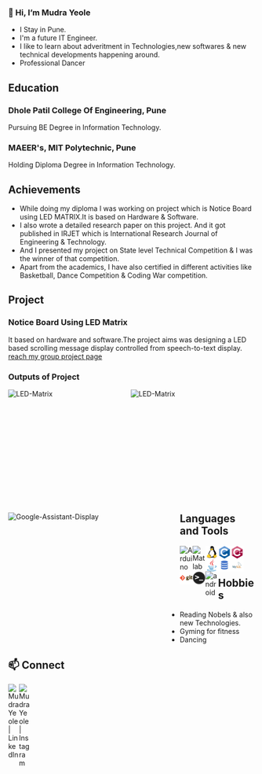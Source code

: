 ### 👋 Hi, I’m Mudra Yeole
- I Stay in Pune.
- I'm a future IT Engineer.
- I like to learn about adveritment in Technologies,new softwares & new technical developments happening around.
- Professional Dancer


## Education
### Dhole Patil College Of Engineering, Pune
Pursuing BE Degree in Information Technology.

### MAEER's, MIT Polytechnic, Pune
Holding Diploma Degree in Information Technology.


## Achievements
- While doing my diploma I was working on project which is Notice Board using LED MATRIX.It is based on Hardware & Software.
- I also wrote a detailed research paper on this project. And it got published in IRJET which is International Research Journal of Engineering & Technology.
- And I presented my project on State level Technical Competition & I was the winner of that competition.
- Apart from the academics, I have also certified in different activities like Basketball, Dance Competition & Coding War competition.

## Project
### Notice Board Using LED Matrix
It based on hardware and software.The project aims was designing a LED based scrolling message display controlled from speech-to-text display.
[reach my group project page](https://www.electronicwings.com/users/mudrayeole24/profile#user-projects)
### Outputs of Project

<img align="left" alt="LED-Matrix" width="250px" height="250px" src="https://www.electronicwings.com/ProjectSection/Projects/4763/speech-to-text-notice-board-using-led-matix/icon/IMG-20200520-WA0008.jpg" />
<img align="left" alt="LED-Matrix" width="250px" height="250px" src="https://www.electronicwings.com/ProjectSection/Projects/4763/speech-to-text-notice-board-using-led-matix/detailed-description/Screenshot_2020-05-23-23-20-02-919_commiuivideoplayer.jpg" />
<img align="left" alt="Google-Assistant-Display" width="350px" height="250px" src="https://www.electronicwings.com/ProjectSection/Projects/4763/speech-to-text-notice-board-using-led-matix/detailed-description/VIT_compressed.jpg" /><br><br><br><br><br><br><br><br><br><br><br><br><br>


## Languages and Tools
[<img align="left" alt="Arduino" width="26px" src="https://cdn.worldvectorlogo.com/logos/arduino-1.svg" />][Arduino]
[<img align="left" alt="Matlab" width="26px" src="https://upload.wikimedia.org/wikipedia/commons/2/21/Matlab_Logo.png" />][Matlab]
[<img align="left" alt="Linux" width="26px" src="https://raw.githubusercontent.com/devicons/devicon/master/icons/linux/linux-original.svg" />][Linux]
[<img align="left" alt="C-language" width="26px" src="https://raw.githubusercontent.com/devicons/devicon/master/icons/c/c-original.svg" />][C-language]
[<img align="left" alt="C++" width="26px" src="https://raw.githubusercontent.com/devicons/devicon/master/icons/cplusplus/cplusplus-original.svg" />][C++]
[<img align="left" alt="Java" width="26px" src="https://raw.githubusercontent.com/devicons/devicon/master/icons/java/java-original.svg" />][Java]
[<img align="left" alt="SQL" width="26px" src="https://raw.githubusercontent.com/github/explore/80688e429a7d4ef2fca1e82350fe8e3517d3494d/topics/sql/sql.png" />][SQL]
[<img align="left" alt="MySQL" width="26px" src="https://raw.githubusercontent.com/github/explore/80688e429a7d4ef2fca1e82350fe8e3517d3494d/topics/mysql/mysql.png" />][MySQL]
[<img align="left" alt="Git" width="26px" src="https://raw.githubusercontent.com/github/explore/80688e429a7d4ef2fca1e82350fe8e3517d3494d/topics/git/git.png" />][Git]
[<img align="left" alt="Terminal" width="26px" src="https://raw.githubusercontent.com/github/explore/80688e429a7d4ef2fca1e82350fe8e3517d3494d/topics/terminal/terminal.png" />][Terminal]
[<img align="left" alt="android" width="26px" src="https://developer.android.com/images/landing/android-logo.svg" />][android]<br><br>


## Hobbies
- Reading Nobels & also new Technologies.
- Gyming for fitness
- Dancing


## 📫 Connect
[<img align="left" alt="MudraYeole | LinkedIn" width="22px" src="https://cdn.jsdelivr.net/npm/simple-icons@v3/icons/linkedin.svg" />][linkedin]
[<img align="left" alt="MudraYeole | Instagram" width="22px" src="https://cdn.jsdelivr.net/npm/simple-icons@v3/icons/instagram.svg" />][instagram]

[android]: https://developer.android.com/studio
[Terminal]: https://ubuntu.com/tutorials/command-line-for-beginners#1-overview
[Git]: https://git-scm.com/
[MySQL]: https://www.mysql.com/
[SQL]: https://www.mysql.com/
[Java]: https://www.javascript.com/
[C++]: https://www.w3schools.com/CPP/default.asp
[C-language]: https://www.javatpoint.com/c-programming-language-tutorial
[Linux]: https://www.linux.org/
[Matlab]: https://in.mathworks.com/products/get-matlab.html
[Arduino]: https://www.arduino.cc/
[linkedin]: https://www.linkedin.com/in/mudra-yeole-24500a188
[instagram]: https://www.instagram.com/dance_with_mudra/
[GitHub]: https://github.com/MudraYeole/
